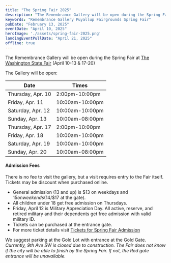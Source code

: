 ```yaml
---
title: "The Spring Fair 2025"
description: "The Remembrance Gallery will be open during the Spring Fair"
keywords: "Remembrance Gallery Puyallup Fairgrounds Spring Fair"
pubDate: "February 13, 2025"
eventDate: "April 10, 2025"
heroImage: './assets/spring-fair-2025.png'
landingEventPullDate: "April 21, 2025"
offline: true
---
```


The Remembrance Gallery will be open during the Spring Fair at [The Washington State Fair](https://thefair.com) (April 10-13 & 17-20)
 
The Gallery will be open:

| Date | Times |
| ---------------------- | ----------------- |
| Thursday, Apr. 10 | 2:00pm-10:00pm |
| Friday, Apr. 11 | 10:00am-10:00pm |
| Saturday, Apr. 12 | 10:00am-10:00pm |
| Sunday, Apr. 13 | 10:00am-08:00pm |
| Thursday, Apr. 17 | 2:00pm-10:00pm |
| Friday, Apr. 18 | 10:00am-10:00pm |
| Saturday, Apr. 19 | 10:00am-10:00pm |
| Sunday, Apr. 20 | 10:00am-08:00pm |


#### Admission Fees
There is no fee to visit the gallery, but a visit requires entry to the Fair itself. Tickets may be discount when purchased online.

* General admission (13 and up) is $13 on weekdays and $15 on weekends ($14/$17 at the gate). 
* All children under 18 get free admission on Thursdays. 
* Friday, April 12 is Military Appreciation Day. All active, reserve, and retired military and their dependents get free admission with valid military ID. 
* Tickets can be purchased at the entrance gate. 
* For more ticket details visit [Tickets for Spring Fair Admission](https://www.thefair.com/events-tickets/tickets/)

We suggest parking at the Gold Lot with entrance at the Gold Gate. *Currently, 9th Ave SW is closed due to construction. The Fair does not know if the city will be able to finish by the Spring Fair. If not, the Red gate entrance will be unavailable.*
 